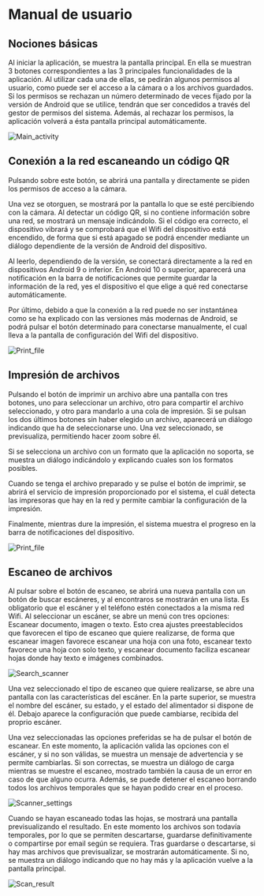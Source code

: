 # Manual de usuario

## Nociones básicas
Al iniciar la aplicación, se muestra la pantalla principal. En ella se muestran 3 botones correspondientes a las 3 principales funcionalidades de la aplicación.
Al utilizar cada una de ellas, se pedirán algunos permisos al usuario, como puede ser el acceso a la cámara o a los archivos guardados. Si los permisos se rechazan un número determinado de veces fijado por la versión de Android que se utilice, tendrán que ser concedidos a través del gestor de permisos del sistema. Además, al rechazar los permisos, la aplicación volverá a ésta pantalla principal automáticamente.
 

![Main_activity](readme_images/main_menu.jpg)



## Conexión a la red escaneando un código QR
Pulsando sobre este botón, se abrirá una pantalla y directamente se piden los permisos de acceso a la cámara. 
 
Una vez se otorguen, se mostrará por la pantalla lo que se esté percibiendo con la cámara.
Al detectar un código QR, si no contiene información sobre una red, se mostrará un mensaje indicándolo. Si el código era correcto, el dispositivo vibrará y se comprobará que el Wifi del dispositivo está encendido, de forma que si está apagado se podrá encender mediante un diálogo dependiente de la versión de Android del dispositivo.
  
Al leerlo, dependiendo de la versión, se conectará directamente a la red en dispositivos Android 9 o inferior. En Android 10 o superior, aparecerá una notificación en la barra de notificaciones que permite guardar la información de la red, yes el dispositivo el que elige a qué red conectarse automáticamente.
 
Por último, debido a que la conexión a la red puede no ser instantánea como se ha explicado con las versiones más modernas de Android, se podrá pulsar el botón determinado para conectarse manualmente, el cual lleva a la pantalla de configuración del Wifi del dispositivo.
 

![Print_file](readme_images/readQR.jpg)


## Impresión de archivos
Pulsando el botón de imprimir un archivo abre una pantalla con tres botones, uno para seleccionar un archivo, otro para compartir el archivo seleccionado, y otro para mandarlo a una cola de impresión. Si se pulsan los dos últimos botones sin haber elegido un archivo, aparecerá un diálogo indicando que ha de seleccionarse uno. Una vez seleccionado, se previsualiza, permitiendo hacer zoom sobre él.
 
Si se selecciona un archivo con un formato que la aplicación no soporta, se muestra un diálogo indicándolo y explicando cuales son los formatos posibles.
 
Cuando se tenga el archivo preparado y se pulse el botón de imprimir, se abrirá el servicio de impresión proporcionado por el sistema, el cuál detecta las impresoras que hay en la red y permite cambiar la configuración de la impresión.
 
Finalmente, mientras dure la impresión, el sistema muestra el progreso en la barra de notificaciones del dispositivo.
 
![Print_file](readme_images/print.jpg)


## Escaneo de archivos
Al pulsar sobre el botón de escaneo, se abrirá una nueva pantalla con un botón de buscar escáneres, y al encontraros se mostrarán en una lista. Es obligatorio que el escáner y el teléfono estén conectados a la misma red Wifi.
Al seleccionar un escáner, se abre un menú con tres opciones: Escanear documento, imagen o texto. Esto crea ajustes preestablecidos que favorecen el tipo de escaneo que quiere realizarse, de forma que escanear imagen favorece escanear una hoja con una foto, escanear texto favorece una hoja con solo texto, y escanear documento faciliza escanear hojas donde hay texto e imágenes combinados.


![Search_scanner](readme_images/searchScanner.jpg)


Una vez seleccionado el tipo de escaneo que quiere realizarse, se abre una pantalla con las características del escáner.
En la parte superior, se muestra el nombre del escáner, su estado, y el estado del alimentador si dispone de él. Debajo aparece la configuración que puede cambiarse, recibida del proprio escáner.
 
Una vez seleccionadas las opciones preferidas se ha de pulsar el botón de escanear. En este momento, la aplicación valida las opciones con el escáner, y si no son válidas, se muestra un mensaje de advertencia y se permite cambiarlas. Si son correctas, se muestra un diálogo de carga mientras se muestre el escaneo, mostrado también la causa de un error en caso de que alguno ocurra. Además, se puede detener el escaneo borrando todos los archivos temporales que se hayan podido crear en el proceso.


![Scanner_settings](readme_images/scannerSettings.jpg)


Cuando se hayan escaneado todas las hojas, se mostrará una pantalla previsualizando el resultado. En este momento los archivos son todavía temporales, por lo que se permiten descartarse, guardarse definitivamente o compartirse por email según se requiera. Tras guardarse o descartarse, si hay mas archivos que previsualizar, se mostrarán automáticamente. Si no, se muestra un diálogo indicando que no hay más y la aplicación vuelve a la pantalla principal.


![Scan_result](readme_images/scanResult.jpg)
